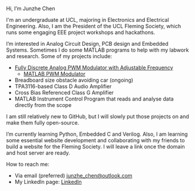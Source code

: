 Hi, I’m Junzhe Chen

I'm an undergraduate at UCL, majoring in Electronics and Electrical Engineering. Also, I am the President of the UCL Fleming Society, which runs some engaging EEE project workshops and hackathons.

I’m interested in Analog Circuit Design, PCB design and Embedded Systems. Sometimes I do some MATLAB programs to help with my labwork and research. Some of my projects include:
- [Fully Discrete Analog PWM Modulator with Adjustable Frequency](https://github.com/Junzhe-Chen/PWM-Modulator-Circuit)
  - [MATLAB PWM Modulator](https://github.com/Junzhe-Chen/PWM-modulator-demo)
- Breadboard size obstacle avoiding car (ongoing)
- TPA3116-based Class D Audio Amplifier
- Cross Bias Referenced Class G Amplifier
- MATLAB Instrument Control Program that reads and analyse data directly from the scope

I am still relatively new to GitHub, but I will slowly put those projects on and make them fully open-source.

I’m currently learning Python, Embedded C and Verilog. Also, I am learning some essential website development and collaborating with my friends to build a website for the Fleming Society. I will leave a link once the domain and host server are ready. 

How to reach me:
- Via email (preferred) junzhe_chen@outlook.com
- My LinkedIn page: [LinkedIn](https://www.linkedin.com/in/junzhe-chen)
